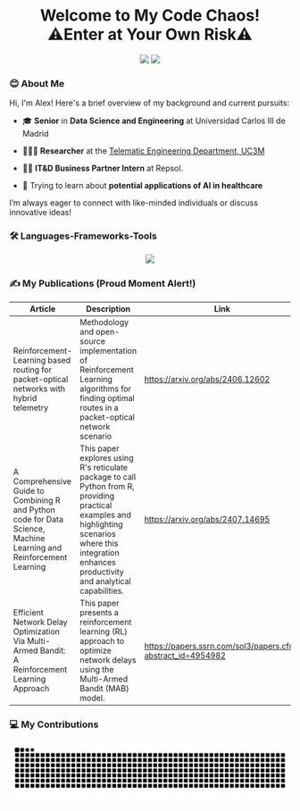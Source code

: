 <h1 align="center">Welcome to My Code Chaos!<br>⚠️Enter at Your Own Risk⚠️<br/> </h1> 
<div align="center"> 
    <a href="mailto:al.garcia636@gmail.com"><img src="https://img.shields.io/badge/Gmail-333333?style=for-the-badge&logo=gmail&logoColor=red" /></a>
    <a href="https://www.linkedin.com/in/alexgaarciia/" target="_blank"><img src="https://img.shields.io/badge/LinkedIn-0077B5?style=for-the-badge&logo=linkedin&logoColor=white" target="_blank" /></a>
</div>

### 😊 About Me
Hi, I'm Alex! Here's a brief overview of my background and current pursuits:

- 🎓 **Senior** in **Data Science and Engineering** at Universidad Carlos III de Madrid
    
- 🧑🏻‍💻 **Researcher** at the [Telematic Engineering Department, UC3M](https://www.uc3m.es/telematic-engineering-department/home)

- 🧑‍💼 **IT&D Business Partner Intern** at Repsol.

- 🌱 Trying to learn about **potential applications of AI in healthcare**

I’m always eager to connect with like-minded individuals or discuss innovative ideas!

 ### 🛠️ Languages-Frameworks-Tools
<p align="center">
    <img src="https://skillicons.dev/icons?i=python,r,html,css,js,nodejs,expressjs,mysql,mongodb,git,latex,pytorch" />
</p>

 ### ✍ My Publications (Proud Moment Alert!)
| **Article** | **Description** | **Link** |
|------------|-------------|-------------|
| Reinforcement-Learning based routing for packet-optical networks with hybrid telemetry | Methodology and open-source implementation of Reinforcement Learning algorithms for finding optimal routes in a packet-optical network scenario | https://arxiv.org/abs/2406.12602
| A Comprehensive Guide to Combining R and Python code for Data Science, Machine Learning and Reinforcement Learning | This paper explores using R's reticulate package to call Python from R, providing practical examples and highlighting scenarios where this integration enhances productivity and analytical capabilities. | https://arxiv.org/abs/2407.14695
| Efficient Network Delay Optimization Via Multi-Armed Bandit: A Reinforcement Learning Approach | This paper presents a reinforcement learning (RL) approach to optimize network delays using the Multi-Armed Bandit (MAB) model. | https://papers.ssrn.com/sol3/papers.cfm?abstract_id=4954982

### 💻 My Contributions
<div align="center">
  <img alt="snake eating my contributions" src="https://raw.githubusercontent.com/alexgaarciia/alexgaarciia/output/github-contribution-grid-snake.svg" />
</div>
